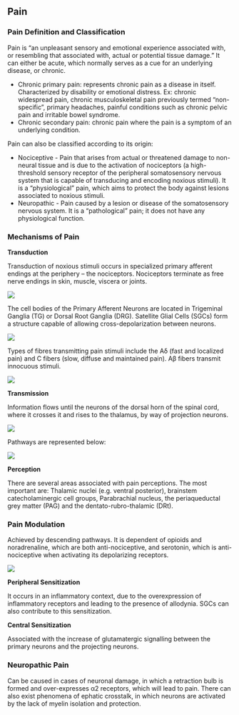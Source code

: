 ## Pain

### Pain Definition and Classification

Pain is “an unpleasant sensory and emotional experience associated with, or resembling that associated with, actual or potential tissue damage.” It can either be acute, which normally serves as a cue for an underlying disease, or chronic.

- Chronic primary pain: represents chronic pain as a disease in itself. Characterized by disability or emotional distress. Ex: chronic widespread pain, chronic musculoskeletal pain previously termed “non-specific”, primary headaches, painful conditions such as chronic pelvic pain and irritable bowel syndrome.
- Chronic secondary pain: chronic pain where the pain is a symptom of an underlying condition.

Pain can also be classified according to its origin:

- Nociceptive - Pain that arises from actual or threatened damage to non-neural tissue and is due to the activation of nociceptors (a high-threshold sensory receptor of the peripheral somatosensory nervous system that is capable of transducing and encoding noxious stimuli). It is a “physiological” pain, which aims to protect the body against lesions associated to noxious stimuli.
- Neuropathic - Pain caused by a lesion or disease of the somatosensory nervous system. It is a “pathological” pain; it does not have any physiological function.

### Mechanisms of Pain

**Transduction**

Transduction of noxious stimuli occurs in specialized primary afferent endings at the periphery – the nociceptors. Nociceptors terminate as free nerve endings in skin, muscle, viscera or joints.

![](<2 - Source Material/Masters/attachments/Attachment 51.png>)

The cell bodies of the Primary Afferent Neurons are located in Trigeminal Ganglia (TG) or Dorsal Root Ganglia (DRG). Satellite Glial Cells (SGCs) form a structure capable of allowing cross-depolarization between neurons.

![](<2 - Source Material/Masters/attachments/Attachment 52.png>)

Types of fibres transmitting pain stimuli include the Aδ (fast and localized pain) and C fibers (slow, diffuse and maintained pain). Aβ fibers transmit innocuous stimuli.

![](<2 - Source Material/Masters/attachments/Attachment 53.png>)

**Transmission**

Information flows until the neurons of the dorsal horn of the spinal cord, where it crosses it and rises to the thalamus, by way of projection neurons.

![](<2 - Source Material/Masters/attachments/Attachment 54.png>)

Pathways are represented below:

![](<2 - Source Material/Masters/attachments/Attachment 55.png>)

**Perception**

There are several areas associated with pain perceptions. The most important are: Thalamic nuclei (e.g. ventral posterior), brainstem catecholaminergic cell groups, Parabrachial nucleus, the periaqueductal grey matter (PAG) and the dentato-rubro-thalamic (DRt).

### Pain Modulation

Achieved by descending pathways. It is dependent of opioids and noradrenaline, which are both anti-nociceptive, and serotonin, which is anti-nociceptive when activating its depolarizing receptors.

![](<2 - Source Material/Masters/attachments/Attachment 56.png>)

**Peripheral Sensitization**

It occurs in an inflammatory context, due to the overexpression of inflammatory receptors and leading to the presence of allodynia. SGCs can also contribute to this sensitization.

**Central Sensitization**

Associated with the increase of glutamatergic signalling between the primary neurons and the projecting neurons.

### Neuropathic Pain

Can be caused in cases of neuronal damage, in which a retraction bulb is formed and over-expresses α2 receptors, which will lead to pain. There can also exist phenomena of ephatic crosstalk, in which neurons are activated by the lack of myelin isolation and protection.